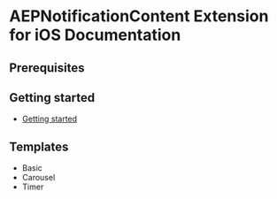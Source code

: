 # AEPNotificationContent Extension for iOS Documentation

## Prerequisites

## Getting started

* [Getting started](./Sources/getting-started.md)

## Templates

* Basic
* Carousel
* Timer

